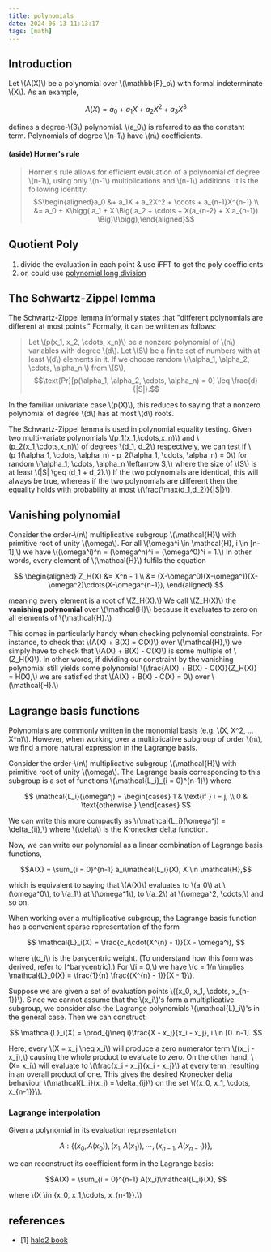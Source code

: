 ```yaml
---
title: polynomials
date: 2024-06-13 11:13:17
tags: [math]
---
```


<script
 src="https://cdnjs.cloudflare.com/ajax/libs/mathjax/2.7.7/MathJax.js?config=TeX-MML-AM_CHTML"
  type="text/javascript">
</script>

## Introduction
Let \\(A(X)\\) be a polynomial over \\(\mathbb{F}_p\\) with formal indeterminate \\(X\\). As an example,

$$
A(X) = a_0 + a_1 X + a_2 X^2 + a_3 X^3
$$

defines a degree-\\(3\\) polynomial. \\(a_0\\) is referred to as the constant term. Polynomials of
degree \\(n-1\\) have \\(n\\) coefficients.

#### (aside) Horner's rule
> Horner's rule allows for efficient evaluation of a polynomial of degree \\(n-1\\), using
> only \\(n-1\\) multiplications and \\(n-1\\) additions. It is the following identity:
> $$\begin{aligned}a_0 &+ a_1X + a_2X^2 + \cdots + a_{n-1}X^{n-1} \\ &= a_0 + X\bigg( a_1 + X \Big( a_2 + \cdots + X(a_{n-2} + X a_{n-1}) \Big)\!\bigg),\end{aligned}$$

## Quotient Poly
1. divide the evaluation in each point & use iFFT to get the poly coefficients
2. or, could use [polynomial long division](!https://en.wikipedia.org/wiki/Polynomial_long_division)


## The Schwartz-Zippel lemma
The Schwartz-Zippel lemma informally states that "different polynomials are different at
most points." Formally, it can be written as follows:

> Let \\(p(x_1, x_2, \cdots, x_n)\\) be a nonzero polynomial of \\(n\\) variables with degree \\(d\\).
> Let \\(S\\) be a finite set of numbers with at least \\(d\\) elements in it. If we choose random
> \\(\alpha_1, \alpha_2, \cdots, \alpha_n
\\) from \\(S\\),
> $$\text{Pr}[p(\alpha_1, \alpha_2, \cdots, \alpha_n) = 0] \leq \frac{d}{|S|}.$$

In the familiar univariate case \\(p(X)\\), this reduces to saying that a nonzero polynomial
of degree \\(d\\) has at most \\(d\\) roots.

The Schwartz-Zippel lemma is used in polynomial equality testing.  Given two multi-variate
polynomials \\(p_1(x_1,\cdots,x_n)\\) and \\(p_2(x_1,\cdots,x_n)\\) of degrees \\(d_1, d_2\\)
respectively, we can test if
\\(p_1(\alpha_1, \cdots, \alpha_n) - p_2(\alpha_1, \cdots, \alpha_n) = 0\\) for random
\\(\alpha_1, \cdots, \alpha_n \leftarrow S,\\) where the size of \\(S\\) is at least
\\(|S| \geq (d_1 + d_2).\\)  If the two polynomials are identical, this will always be true,
whereas if the two polynomials are different then the equality holds with probability at
most \\(\frac{\max(d_1,d_2)}{|S|}\\).


## Vanishing polynomial
Consider the order-\\(n\\) multiplicative subgroup \\(\mathcal{H}\\) with primitive root of unity
\\(\omega\\). For all \\(\omega^i \in \mathcal{H}, i \in [n-1],\\) we have
\\((\omega^i)^n = (\omega^n)^i = (\omega^0)^i = 1.\\) In other words, every element of
\\(\mathcal{H}\\) fulfils the equation 

$$
\begin{aligned}
Z_H(X) &= X^n - 1 \\
&= (X-\omega^0)(X-\omega^1)(X-\omega^2)\cdots(X-\omega^{n-1}),
\end{aligned}
$$

meaning every element is a root of \\(Z_H(X).\\) We call \\(Z_H(X)\\) the **vanishing polynomial**
over \\(\mathcal{H}\\) because it evaluates to zero on all elements of \\(\mathcal{H}.\\)

This comes in particularly handy when checking polynomial constraints. For instance, to
check that \\(A(X) + B(X) = C(X)\\) over \\(\mathcal{H},\\) we simply have to check that
\\(A(X) + B(X) - C(X)\\) is some multiple of \\(Z_H(X)\\). In other words, if dividing our
constraint by the vanishing polynomial still yields some polynomial
\\(\frac{A(X) + B(X) - C(X)}{Z_H(X)} = H(X),\\) we are satisfied that \\(A(X) + B(X) - C(X) = 0\\)
over \\(\mathcal{H}.\\)


## Lagrange basis functions


Polynomials are commonly written in the monomial basis (e.g. \\(X, X^2, ... X^n)\\). However,
when working over a multiplicative subgroup of order \\(n\\), we find a more natural expression
in the Lagrange basis.

Consider the order-\\(n\\) multiplicative subgroup \\(\mathcal{H}\\) with primitive root of unity
\\(\omega\\). The Lagrange basis corresponding to this subgroup is a set of functions
\\(\mathcal{L_i}_{i = 0}^{n-1}\\)
where 

$$
\mathcal{L_i}(\omega^j) = \begin{cases}
1 & \text{if } i = j, \\
0 & \text{otherwise.}
\end{cases}
$$

We can write this more compactly as \\(\mathcal{L_i}(\omega^j) = \delta_{ij},\\) where
\\(\delta\\) is the Kronecker delta function. 

Now, we can write our polynomial as a linear combination of Lagrange basis functions,

$$A(X) = \sum_{i = 0}^{n-1} a_i\mathcal{L_i}(X), X \in \mathcal{H},$$

which is equivalent to saying that \\(A(X)\\) evaluates to \\(a_0\\) at \\(\omega^0\\),
to \\(a_1\\) at \\(\omega^1\\), to \\(a_2\\) at \\(\omega^2, \cdots,\\) and so on.

When working over a multiplicative subgroup, the Lagrange basis function has a convenient
sparse representation of the form

$$
\mathcal{L}_i(X) = \frac{c_i\cdot(X^{n} - 1)}{X - \omega^i},
$$

where \\(c_i\\) is the barycentric weight. (To understand how this form was derived, refer to
[^barycentric].) For \\(i = 0,\\) we have
\\(c = 1/n \implies \mathcal{L}_0(X) = \frac{1}{n} \frac{(X^{n} - 1)}{X - 1}\\).

Suppose we are given a set of evaluation points \\(\{x_0, x_1, \cdots, x_{n-1}\}\\).
Since we cannot assume that the \\(x_i\\)'s form a multiplicative subgroup, we consider also
the Lagrange polynomials \\(\mathcal{L}_i\\)'s in the general case. Then we can construct:

$$
\mathcal{L}_i(X) = \prod_{j\neq i}\frac{X - x_j}{x_i - x_j}, i \in [0..n-1].
$$

Here, every \\(X = x_j \neq x_i\\) will produce a zero numerator term \\((x_j - x_j),\\) causing
the whole product to evaluate to zero. On the other hand, \\(X= x_i\\) will evaluate to
\\(\frac{x_i - x_j}{x_i - x_j}\\) at every term, resulting in an overall product of one. This
gives the desired Kronecker delta behaviour \\(\mathcal{L_i}(x_j) = \delta_{ij}\\) on the
set \\(\{x_0, x_1, \cdots, x_{n-1}\}\\).

### Lagrange interpolation
Given a polynomial in its evaluation representation

$$A: \{(x_0, A(x_0)), (x_1, A(x_1)), \cdots, (x_{n-1}, A(x_{n-1}))\},$$

we can reconstruct its coefficient form in the Lagrange basis:

$$A(X) = \sum_{i = 0}^{n-1} A(x_i)\mathcal{L_i}(X), $$

where \\(X \in \{x_0, x_1,\cdots, x_{n-1}\}.\\)

## references
- [1] [halo2 book](https://zcash.github.io/halo2/background/polynomials.html)